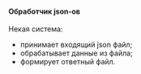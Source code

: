 #### Обработчик json-ов

Некая система:
- принимает входящий json файл;
- обрабатывает данные из файла;
- формирует ответный файл.